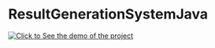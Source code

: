 # ResultGenerationSystemJava

[![Click to See the demo of the project](https://i9.ytimg.com/vi/5Zs1NPfxBI4/mqdefault.jpg?time=1582942509055&sqp=CKSS5_IF&rs=AOn4CLDlJiu7nOBX28QbYXYlUUhaWxx1qg)](https://www.youtube.com/watch?v=5Zs1NPfxBI4)
